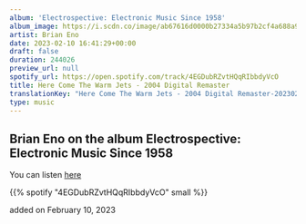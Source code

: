 ```yaml
---
album: 'Electrospective: Electronic Music Since 1958'
album_image: https://i.scdn.co/image/ab67616d0000b27334a5b97b2cf4a688a96bb030
artist: Brian Eno
date: 2023-02-10 16:41:29+00:00
draft: false
duration: 244026
preview_url: null
spotify_url: https://open.spotify.com/track/4EGDubRZvtHQqRIbbdyVcO
title: Here Come The Warm Jets - 2004 Digital Remaster
translationKey: "Here Come The Warm Jets - 2004 Digital Remaster-20230210"
type: music
---
```


## Brian Eno on the album Electrospective: Electronic Music Since 1958

You can listen [here](https://open.spotify.com/track/4EGDubRZvtHQqRIbbdyVcO)

{{% spotify "4EGDubRZvtHQqRIbbdyVcO" small %}}

added on February 10, 2023